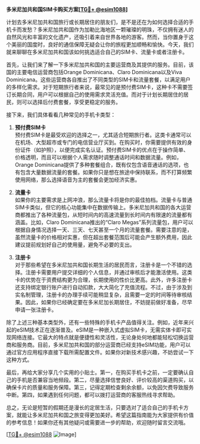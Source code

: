 **多米尼加共和国SIM卡购买方案[[TG💪+ @esim1088](https://t.me/s/esim1088)]**

计划去多米尼加共和国旅行或长期居住的朋友们，是不是还在为如何选择合适的手机卡而发愁？多米尼加共和国作为加勒比海地区一颗璀璨的明珠，不仅拥有迷人的自然风光和丰富的文化遗产，还吸引着来自世界各地的游客。然而，当你置身于这个美丽的国度时，良好的通信保障无疑会让你的旅程更加顺畅和愉快。今天，我们就来聊聊在多米尼加共和国该如何挑选适合自己的SIM卡、流量卡或者注册卡。

首先，让我们来了解一下多米尼加共和国的主要运营商及其提供的服务。目前，该国的主要电信运营商包括Orange Dominicana、Claro Dominicana以及Viva Dominicana。这些运营商各自推出了不同类型的SIM卡和流量套餐，以满足用户的多样化需求。对于短期旅行者来说，最常见的是预付费SIM卡，这种卡不需要签订长期合同，用户可以根据自己的使用需求灵活充值。而对于计划长期居住的居民，则可以选择后付费套餐，享受更稳定的服务。

接下来，我们具体看看几种常见的手机卡类型：

1. **预付费SIM卡**  
预付费SIM卡是最受欢迎的选择之一，尤其适合短期旅行者。这类卡通常可以在机场、大型超市或专门的电信营业厅买到。在购买时，你需要提供有效的身份证件（如护照），以便完成实名认证。预付费SIM卡的优点在于操作简单、价格透明，而且可以根据个人需求随时调整通话时间和数据流量。例如，Orange Dominicana提供了多种套餐组合，既有仅包含语音通话的选项，也有包含大量数据流量的套餐。如果你只是想在旅途中保持联系，而不打算频繁使用网络，那么选择语音为主的套餐会更加经济实惠。

2. **流量卡**  
如果你的主要需求是上网冲浪，那么流量卡将是你的最佳拍档。流量卡与普通SIM卡类似，但它的核心功能集中在数据传输上。多米尼加共和国的各大运营商都推出了各种流量包，从短时间内的高速流量到长时间内有限速的流量都有涵盖。比如，Claro Dominicana推出的“Claro Megas”系列流量包，用户可以根据自身情况选择一天、三天、七天甚至一个月的流量套餐。需要注意的是，虽然流量卡的价格相对实惠，但在超出套餐范围后可能会产生额外费用，因此建议提前规划好自己的使用量，避免不必要的支出。

3. **注册卡**  
对于那些希望在多米尼加共和国长期生活的居民而言，注册卡是一个不错的选择。注册卡需要用户提交详细的个人信息，并通过审核后才能激活使用。这类卡的优势在于资费结构更为合理，长期使用的性价比更高。此外，许多注册卡还支持绑定银行账户进行自动扣款，大大简化了充值流程。不过，由于涉及到实名制管理，注册卡的办理手续可能稍显复杂，且需要一定的时间等待审核结果。因此，如果你已经确定要在多米尼加长期居住，不妨提前做好准备，尽早申请一张注册卡。

除了上述三种基本类型外，还有一些特殊的手机卡产品值得关注。例如，近年来兴起的eSIM技术正在逐渐普及。eSIM是一种嵌入式虚拟SIM卡，无需实体卡即可实现网络连接。它最大的特点就是便捷性和灵活性，无论身处何地都能轻松切换运营商和服务商。目前，多米尼加共和国的部分运营商已经支持eSIM功能，用户可以通过官方应用程序直接下载所需配置文件。如果你对新技术感兴趣，不妨尝试一下这种方式。

最后，再给大家分享几个实用的小贴士。第一，在购买手机卡之前，一定要确认自己的手机是否兼容当地频段。第二，尽量选择信誉良好、评价较高的渠道购买，以确保卡片的质量和服务保障。第三，记得定期检查剩余余额，以免因欠费导致服务中断。第四，如果遇到任何问题，都可以拨打运营商的客服热线寻求帮助。

总之，无论是短暂的假期还是漫长的定居生活，只要选对了适合自己的手机卡方案，就能让多米尼加共和国之旅变得更加美好。希望这篇指南能为大家提供有价值的参考信息！如果你还有其他疑问或需要进一步的帮助，欢迎随时留言交流哦。

[[TG💪+ @esim1088](https://t.me/s/esim1088) ![Image](https://i.postimg.cc/4NQfJmqS/Snipaste-2025-05-13-00-14-12.png)]